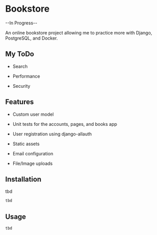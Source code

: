 # Bookstore

--In Progress--

An online bookstore project allowing me to practice more with Django, PostgreSQL, and Docker.

## My ToDo

- Search

- Performance

- Security

## Features

- Custom user model

- Unit tests for the accounts, pages, and books app

- User registration using django-allauth

- Static assets

- Email configuration

- File/Image uploads 

## Installation

tbd

```bash
tbd
```

## Usage

```python
tbd
```